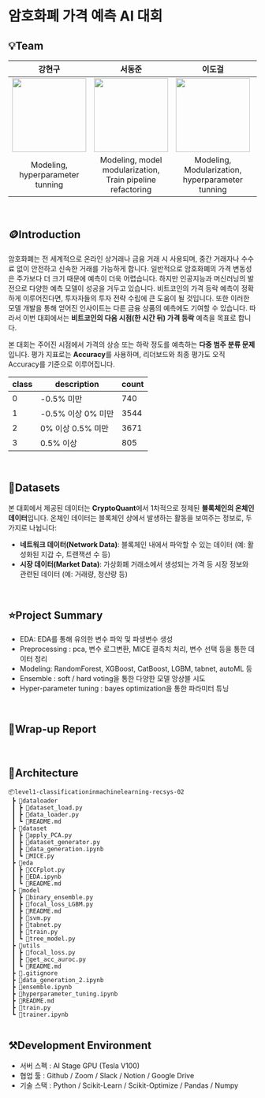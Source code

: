 # 암호화폐 가격 예측 AI 대회

## 💡Team

|강현구|서동준|이도걸|이수미|최윤혜|
|:---:|:---:|:---:|:---:|:---:|
|<img src="https://github.com/user-attachments/assets/e1405e2b-4606-4a66-9b0c-eb7a70e941d4" width="150" height="150"/>|<img src="https://github.com/user-attachments/assets/7c03fd89-73e1-4580-aec5-46fe806b613c" width="150" height="150"/>|<img src="https://github.com/user-attachments/assets/eb46b31c-8046-49a8-8404-9292982e4582" width="150" height="150"/>|<img src="https://github.com/user-attachments/assets/e317d6b7-953a-46b1-b65d-48dc1d1075af" width="150" height="150"/>|<img src="https://github.com/user-attachments/assets/57762658-ec2c-4914-a4db-5080c105da16" width="150" height="150"/>|
|Modeling, hyperparameter tunning|Modeling, model modularization, Train pipeline refactoring|Modeling, Modularization, hyperparameter tunning|EDA, Feature Engineering, Data Preprocessing, Modeling|EDA, Feature Engineering, Data Augmentation, Modeling|

</br>

## 🪙Introduction
암호화폐는 전 세계적으로 온라인 상거래나 금융 거래 시 사용되며, 중간 거래자나 수수료 없이 안전하고 신속한 거래를 가능하게 합니다. 일반적으로 암호화폐의 가격 변동성은 주가보다 더 크기 때문에 예측이 더욱 어렵습니다. 하지만 인공지능과 머신러닝의 발전으로 다양한 예측 모델이 성공을 거두고 있습니다. 비트코인의 가격 등락 예측이 정확하게 이루어진다면, 투자자들의 투자 전략 수립에 큰 도움이 될 것입니다. 또한 이러한 모델 개발을 통해 얻어진 인사이트는 다른 금융 상품의 예측에도 기여할 수 있습니다. 따라서 이번 대회에서는 **비트코인의 다음 시점(한 시간 뒤) 가격 등락** 예측을 목표로 합니다.

본 대회는 주어진 시점에서 가격의 상승 또는 하락 정도를 예측하는 **다중 범주 분류 문제**입니다. 평가 지표로는 **Accuracy**를 사용하며, 리더보드와 최종 평가도 오직 Accuracy를 기준으로 이루어집니다.

|class |description       |count  |
|------|------------------|-------|
| 0    | -0.5% 미만        | 740   |
| 1    | -0.5% 이상 0% 미만 | 3544  |
| 2    | 0% 이상 0.5% 미만  | 3671  |
| 3    | 0.5% 이상         | 805   |

</br>

## 💾Datasets
본 대회에서 제공된 데이터는 **CryptoQuant**에서 1차적으로 정제된 **블록체인의 온체인 데이터**입니다. 온체인 데이터는 블록체인 상에서 발생하는 활동을 보여주는 정보로, 두 가지로 나뉩니다:
- **네트워크 데이터(Network Data)**: 블록체인 내에서 파악할 수 있는 데이터 (예: 활성화된 지갑 수, 트랜잭션 수 등)
- **시장 데이터(Market Data)**: 가상화폐 거래소에서 생성되는 가격 등 시장 정보와 관련된 데이터 (예: 거래량, 청산량 등)


</br>

## ⭐Project Summary
- EDA: EDA를 통해 유의한 변수 파악 및 파생변수 생성
- Preprocessing : pca, 변수 로그변환, MICE 결측치 처리, 변수 선택 등을 통한 데이터 정리
- Modeling: RandomForest, XGBoost, CatBoost, LGBM, tabnet, autoML 등 
- Ensemble : soft / hard voting을 통한 다양한 모델 앙상블 시도
- Hyper-parameter tuning : bayes optimization을 통한 파라미터 튜닝

</br>

## 📑Wrap-up Report


</br>

## 📂Architecture
```
📦level1-classificationinmachinelearning-recsys-02
 ┣ 📂dataloader
 ┃ ┣ 📜dataset_load.py
 ┃ ┣ 📜data_loader.py
 ┃ ┗ 📜README.md
 ┣ 📂dataset
 ┃ ┣ 📜apply_PCA.py
 ┃ ┣ 📜dataset_generator.py
 ┃ ┣ 📜data_generation.ipynb
 ┃ ┗ 📜MICE.py
 ┣ 📂eda
 ┃ ┣ 📜CCFplot.py
 ┃ ┣ 📜EDA.ipynb
 ┃ ┗ 📜README.md
 ┣ 📂model
 ┃ ┣ 📜binary_ensemble.py
 ┃ ┣ 📜focal_loss_LGBM.py
 ┃ ┣ 📜README.md
 ┃ ┣ 📜svm.py
 ┃ ┣ 📜tabnet.py
 ┃ ┣ 📜train.py
 ┃ ┗ 📜tree_model.py
 ┣ 📂utils
 ┃ ┣ 📜focal_loss.py
 ┃ ┣ 📜get_acc_auroc.py
 ┃ ┗ 📜README.md
 ┣ 📜.gitignore
 ┣ 📜data_generation_2.ipynb
 ┣ 📜ensemble.ipynb
 ┣ 📜hyperparameter_tuning.ipynb
 ┣ 📜README.md
 ┣ 📜train.py
 ┗ 📜trainer.ipynb
            
```

## ⚒️Development Environment
- 서버 스펙 : AI Stage GPU (Tesla V100)
- 협업 툴 : Github / Zoom / Slack / Notion / Google Drive
- 기술 스택 : Python / Scikit-Learn / Scikit-Optimize / Pandas / Numpy
